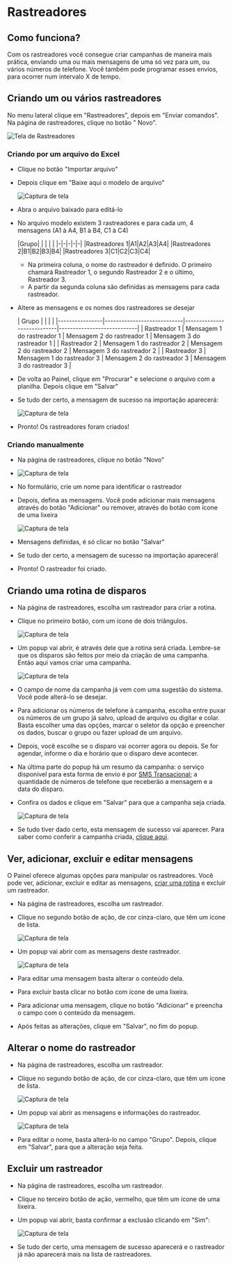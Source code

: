 <script setup>
  import NoteComponent from './components/Note.md';
  import AsideArticle from './components/AsideArticle.vue';
</script>

<div style="margin-bottom: 2rem">
  <NoteComponent/>
</div>

# Rastreadores

<AsideArticle/>

## Como funciona?

Com os rastreadores você consegue criar campanhas de maneira mais prática, enviando uma ou mais mensagens de uma só vez
para um, ou vários números de telefone. Você também pode programar esses envios, para ocorrer num intervalo X de tempo.

## Criando um ou vários rastreadores

No menu lateral clique em "Rastreadores", depois em "Enviar comandos". Na página de rastreadores, clique no botão "
Novo".

![Tela de Rastreadores](/img/tutorial/tela-rastreador.png)

### Criando por um arquivo do Excel

- Clique no botão "Importar arquivo"
- Depois clique em "Baixe aqui o modelo de arquivo"

  ![Captura de tela](/img/tutorial/btn-baixe-modelo.png)

- Abra o arquivo baixado para editá-lo
- No arquivo modelo existem 3 rastreadores e para cada um, 4 mensagens (A1 à A4, B1 à B4, C1 à C4)

  |Grupo| | | | | 
      |-|-|-|-|-|
  |Rastreadores 1|A1|A2|A3|A4|
  |Rastreadores 2|B1|B2|B3|B4|
  |Rastreadores 3|C1|C2|C3|C4|

    - Na primeira coluna, o nome do rastreador é definido. O primeiro chamará Rastreador 1, o segundo Rastreador 2 e o
      último, Rastreador 3.
    - A partir da segunda coluna são definidas as mensagens para cada rastreador.

- Altere as mensagens e os nomes dos rastreadores se desejar

  | Grupo          |                            |                            |                            | 
      |----------------|----------------------------|----------------------------|----------------------------|
  | Rastreador 1   | Mensagem 1 do rastreador 1 | Mensagem 2 do rastreador 1 | Mensagem 3 do rastreador 1 |
  | Rastreador 2   | Mensagem 1 do rastreador 2 | Mensagem 2 do rastreador 2 | Mensagem 3 do rastreador 2 |
  | Rastreador 3   | Mensagem 1 do rastreador 3 | Mensagem 2 do rastreador 3 | Mensagem 3 do rastreador 3 |

- De volta ao Painel, clique em "Procurar" e selecione o arquivo com a planilha. Depois clique em "Salvar"
- Se tudo der certo, a mensagem de sucesso na importação aparecerá:

  ![Captura de tela](/img/tutorial/grupo-criado-sucesso.png)

- Pronto! Os rastreadores foram criados!

### Criando manualmente

- Na página de rastreadores, clique no botão "Novo"
- ![Captura de tela](/img/tutorial/tela-rastreador.png)
- No formulário, crie um nome para identificar o rastreador
- Depois, defina as mensagens. Você pode adicionar mais mensagens através do botão "Adicionar" ou remover, através do
  botão com ícone de uma lixeira

  ![Captura de tela](/img/tutorial/form-definir-msg.png)

- Mensagens definidas, é só clicar no botão "Salvar"
- Se tudo der certo, a mensagem de sucesso na importação aparecerá!
- Pronto! O rastreador foi criado.

## Criando uma rotina de disparos

- Na página de rastreadores, escolha um rastreador para criar a rotina.
- Clique no primeiro botão, com um ícone de dois triângulos.

  ![Captura de tela](/img/tutorial/rastreadores-btn-1.png)

- Um popup vai abrir, é através dele que a rotina será criada. Lembre-se que os disparos são feitos por meio da criação
  de uma campanha. Então aqui vamos criar uma campanha.

  ![Captura de tela](/img/tutorial/modal-criar-rotina.png)

- O campo de nome da campanha já vem com uma sugestão do sistema. Você pode alterá-lo se desejar.
- Para adicionar os números de telefone à campanha, escolha entre puxar os números de um grupo já salvo, upload de
  arquivo ou digitar e colar. Basta escolher uma das opções, marcar o seletor da opção e preencher os dados, buscar o
  grupo ou fazer upload de um arquivo.
- Depois, você escolhe se o disparo vai ocorrer agora ou depois. Se for agendar, informe o dia e horário que o disparo
  deve acontecer.
- Na última parte do popup há um resumo da campanha: o serviço disponível para esta forma de envio é
  por [SMS Transacional](/sms-campaigns#sms-transacional); a quantidade de números de telefone que receberão a mensagem
  e a data do disparo.
- Confira os dados e clique em "Salvar" para que a campanha seja criada.

  ![Captura de tela](/img/tutorial/sucesso-rotina-criada.png)

- Se tudo tiver dado certo, esta mensagem de sucesso vai aparecer. Para saber como conferir a campanha
  criada, [clique aqui](/search-campaigns).

## Ver, adicionar, excluir e editar mensagens

O Painel oferece algumas opções para manipular os rastreadores. Você pode ver, adicionar, excluir e editar as
mensagens, [criar uma rotina](#criando-uma-rotina-de-disparos) e excluir um rastreador.

- Na página de rastreadores, escolha um rastreador.
- Clique no segundo botão de ação, de cor cinza-claro, que têm um ícone de lista.

  ![Captura de tela](/img/tutorial/btn-edicao-rastreador.png)

- Um popup vai abrir com as mensagens deste rastreador.

  ![Captura de tela](/img/tutorial/modal-editar-rotina.png)

- Para editar uma mensagem basta alterar o conteúdo dela.
- Para excluir basta clicar no botão com ícone de uma lixeira.
- Para adicionar uma mensagem, clique no botão "Adicionar" e preencha o campo com o conteúdo da mensagem.
- Após feitas as alterações, clique em "Salvar", no fim do popup.

## Alterar o nome do rastreador

- Na página de rastreadores, escolha um rastreador.
- Clique no segundo botão de ação, de cor cinza-claro, que têm um ícone de lista.

  ![Captura de tela](/img/tutorial/btn-edicao-rastreador.png)

- Um popup vai abrir as mensagens e informações do rastreador.

  ![Captura de tela](/img/tutorial/modal-editar-rotina.png)

- Para editar o nome, basta alterá-lo no campo "Grupo". Depois, clique em "Salvar", para que a alteração seja feita.

## Excluir um rastreador

- Na página de rastreadores, escolha um rastreador.
- Clique no terceiro botão de ação, vermelho, que têm um ícone de uma lixeira.
- Um popup vai abrir, basta confirmar a exclusão clicando em "Sim":

  ![Captura de tela](/img/tutorial/confirmacao-exclusao-grupo.png)

- Se tudo der certo, uma mensagem de sucesso aparecerá e o rastreador já não aparecerá mais na lista de rastreadores.